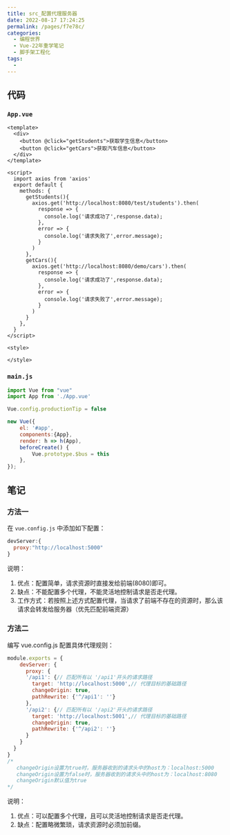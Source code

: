 ```yaml
---
title: src_配置代理服务器
date: 2022-08-17 17:24:25
permalink: /pages/f7e78c/
categories:
  - 编程世界
  - Vue-22年重学笔记
  - 脚手架工程化
tags:
  - 
---
```


## 代码

### `App.vue`

```vue
<template>
  <div>
    <button @click="getStudents">获取学生信息</button>
    <button @click="getCars">获取汽车信息</button>
  </div>
</template>

<script>
  import axios from 'axios'
  export default {
    methods: {
      getStudents(){
        axios.get('http://localhost:8080/test/students').then(
          response => {
            console.log('请求成功了',response.data);
          },
          error => {
            console.log('请求失败了',error.message);
          }
        )
      },
      getCars(){
        axios.get('http://localhost:8080/demo/cars').then(
          response => {
            console.log('请求成功了',response.data);
          },
          error => {
            console.log('请求失败了',error.message);
          }
        )
      }
    },
  }
</script>

<style>

</style>
```

### `main.js`

```js
import Vue from "vue"
import App from './App.vue'

Vue.config.productionTip = false

new Vue({
    el: '#app',
    components:{App},
    render: h => h(App),
    beforeCreate() {
        Vue.prototype.$bus = this
    },
});
```

## 笔记

### 方法一

在 `vue.config.js` 中添加如下配置：

```js
devServer:{
  proxy:"http://localhost:5000"
}
```

说明：

1.  优点：配置简单，请求资源时直接发给前端(8080)即可。
2.  缺点：不能配置多个代理，不能灵活地控制请求是否走代理。
3.  工作方式：若按照上述方式配置代理，当请求了前端不存在的资源时，那么该请求会转发给服务器（优先匹配前端资源）

### 方法二

编写 vue.config.js 配置具体代理规则：

```js
module.exports = {
    devServer: {
      proxy: {
      '/api1': {// 匹配所有以 '/api1'开头的请求路径
        target: 'http://localhost:5000',// 代理目标的基础路径
        changeOrigin: true,
        pathRewrite: {'^/api1': ''}
      },
      '/api2': {// 匹配所有以 '/api2'开头的请求路径
        target: 'http://localhost:5001',// 代理目标的基础路径
        changeOrigin: true,
        pathRewrite: {'^/api2': ''}
      }
    }
  }
}
/*
   changeOrigin设置为true时，服务器收到的请求头中的host为：localhost:5000
   changeOrigin设置为false时，服务器收到的请求头中的host为：localhost:8080
   changeOrigin默认值为true
*/
```

说明：

1.  优点：可以配置多个代理，且可以灵活地控制请求是否走代理。
2.  缺点：配置略微繁琐，请求资源时必须加前缀。
